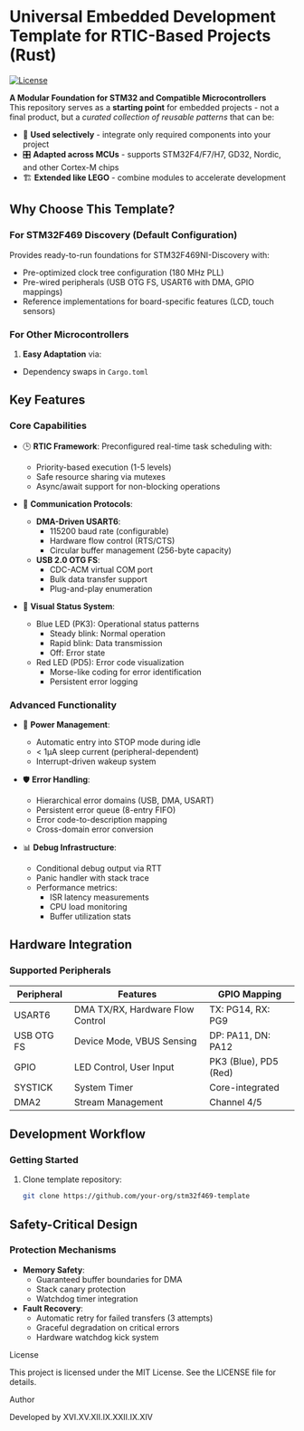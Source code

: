 # Universal Embedded Development Template for RTIC-Based Projects (Rust)

[![License](https://img.shields.io/badge/License-MIT%2FApache--2.0-blue)](https://opensource.org/licenses/MIT)

**A Modular Foundation for STM32 and Compatible Microcontrollers**  
This repository serves as a **starting point** for embedded projects - not a final product, but a *curated collection of reusable patterns* that can be:
- 🧩 **Used selectively** - integrate only required components into your project
- 🎛 **Adapted across MCUs** - supports STM32F4/F7/H7, GD32, Nordic, and other Cortex-M chips
- 🏗 **Extended like LEGO** - combine modules to accelerate development

## Why Choose This Template?

### For STM32F469 Discovery (Default Configuration)
Provides ready-to-run foundations for STM32F469NI-Discovery with:
- Pre-optimized clock tree configuration (180 MHz PLL)
- Pre-wired peripherals (USB OTG FS, USART6 with DMA, GPIO mappings)
- Reference implementations for board-specific features (LCD, touch sensors)

### For Other Microcontrollers
1. **Easy Adaptation** via:
  - Dependency swaps in `Cargo.toml`

## Key Features

### Core Capabilities
- 🕒 **RTIC Framework**: Preconfigured real-time task scheduling with:
  - Priority-based execution (1-5 levels)
  - Safe resource sharing via mutexes
  - Async/await support for non-blocking operations

- 📡 **Communication Protocols**:
  - **DMA-Driven USART6**:
    - 115200 baud rate (configurable)
    - Hardware flow control (RTS/CTS)
    - Circular buffer management (256-byte capacity)
  - **USB 2.0 OTG FS**:
    - CDC-ACM virtual COM port
    - Bulk data transfer support
    - Plug-and-play enumeration

- 🚦 **Visual Status System**:
  - Blue LED (PK3): Operational status patterns
    - Steady blink: Normal operation
    - Rapid blink: Data transmission
    - Off: Error state
  - Red LED (PD5): Error code visualization
    - Morse-like coding for error identification
    - Persistent error logging

### Advanced Functionality
- 🔋 **Power Management**:
  - Automatic entry into STOP mode during idle
  - < 1µA sleep current (peripheral-dependent)
  - Interrupt-driven wakeup system

- 🛡️ **Error Handling**:
  - Hierarchical error domains (USB, DMA, USART)
  - Persistent error queue (8-entry FIFO)
  - Error code-to-description mapping
  - Cross-domain error conversion

- 📊 **Debug Infrastructure**:
  - Conditional debug output via RTT
  - Panic handler with stack trace
  - Performance metrics:
    - ISR latency measurements
    - CPU load monitoring
    - Buffer utilization stats

## Hardware Integration

### Supported Peripherals
| Peripheral  | Features                          | GPIO Mapping          |
|-------------|-----------------------------------|-----------------------|
| USART6      | DMA TX/RX, Hardware Flow Control  | TX: PG14, RX: PG9     |
| USB OTG FS  | Device Mode, VBUS Sensing         | DP: PA11, DN: PA12    |
| GPIO        | LED Control, User Input           | PK3 (Blue), PD5 (Red) |
| SYSTICK     | System Timer                      | Core-integrated       |
| DMA2        | Stream Management                 | Channel 4/5           |

## Development Workflow

### Getting Started
1. Clone template repository:
   ```bash
   git clone https://github.com/your-org/stm32f469-template

## Safety-Critical Design

### Protection Mechanisms

- **Memory Safety**:
  - Guaranteed buffer boundaries for DMA
  - Stack canary protection
  - Watchdog timer integration
- **Fault Recovery**:
  - Automatic retry for failed transfers (3 attempts)
  - Graceful degradation on critical errors
  - Hardware watchdog kick system

License

This project is licensed under the MIT License. See the LICENSE file for details.

Author

Developed by XVI.XV.XII.IX.XXII.IX.XIV
